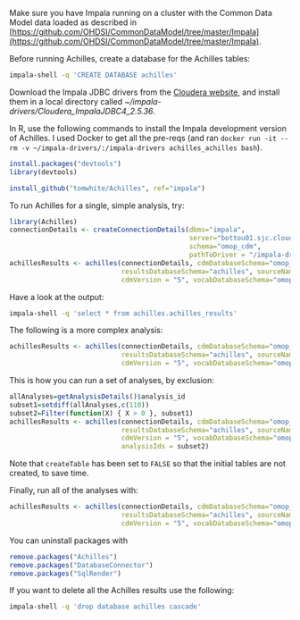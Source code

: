Make sure you have Impala running on a cluster with the Common Data Model data loaded
as described in [https://github.com/OHDSI/CommonDataModel/tree/master/Impala](https://github.com/OHDSI/CommonDataModel/tree/master/Impala).

Before running Achilles, create a database for the Achilles tables:

```bash
impala-shell -q 'CREATE DATABASE achilles'
```

Download the Impala JDBC drivers from the [Cloudera website](http://www.cloudera.com/downloads/connectors/impala/jdbc/2-5-36.html), and install them in a local 
directory called _~/impala-drivers/Cloudera_ImpalaJDBC4_2.5.36_.

In R, use the following commands to install the Impala development version of Achilles. I used Docker to get all the pre-reqs (and ran `docker run -it --rm -v ~/impala-drivers/:/impala-drivers achilles_achilles bash`).

```r
install.packages("devtools")
library(devtools)

install_github("tomwhite/Achilles", ref="impala") 
```

To run Achilles for a single, simple analysis, try:

```r
library(Achilles)
connectionDetails <- createConnectionDetails(dbms="impala", 
                                             server="bottou01.sjc.cloudera.com",
                                             schema="omop_cdm",
                                             pathToDriver = "/impala-drivers/Cloudera_ImpalaJDBC4_2.5.36")
achillesResults <- achilles(connectionDetails, cdmDatabaseSchema="omop_cdm",
                            resultsDatabaseSchema="achilles", sourceName="Impala trial", runHeel = FALSE,
                            cdmVersion = "5", vocabDatabaseSchema="omop_cdm", analysisIds = c(1))
```

Have a look at the output:

```bash
impala-shell -q 'select * from achilles.achilles_results'
```

The following is a more complex analysis:

```r
achillesResults <- achilles(connectionDetails, cdmDatabaseSchema="omop_cdm",
                            resultsDatabaseSchema="achilles", sourceName="Impala trial", runHeel = FALSE,
                            cdmVersion = "5", vocabDatabaseSchema="omop_cdm", analysisIds = c(105))
```

This is how you can run a set of analyses, by exclusion:
```r
allAnalyses=getAnalysisDetails()$analysis_id
subset1=setdiff(allAnalyses,c(110))
subset2=Filter(function(X) { X > 0 }, subset1)
achillesResults <- achilles(connectionDetails, cdmDatabaseSchema="omop_cdm",
                            resultsDatabaseSchema="achilles", sourceName="Impala trial", runHeel = FALSE, createTable = FALSE,
                            cdmVersion = "5", vocabDatabaseSchema="omop_cdm", 
                            analysisIds = subset2)
```

Note that `createTable` has been set to `FALSE` so that the initial tables are not 
created, to save time.

Finally, run all of the analyses with:

```r
achillesResults <- achilles(connectionDetails, cdmDatabaseSchema="omop_cdm",
                            resultsDatabaseSchema="achilles", sourceName="Impala trial", runHeel = FALSE,
                            cdmVersion = "5", vocabDatabaseSchema="omop_cdm")
```

You can uninstall packages with 
```r
remove.packages("Achilles")
remove.packages("DatabaseConnector")
remove.packages("SqlRender")
```

If you want to delete all the Achilles results use the following:

```bash
impala-shell -q 'drop database achilles cascade'
```